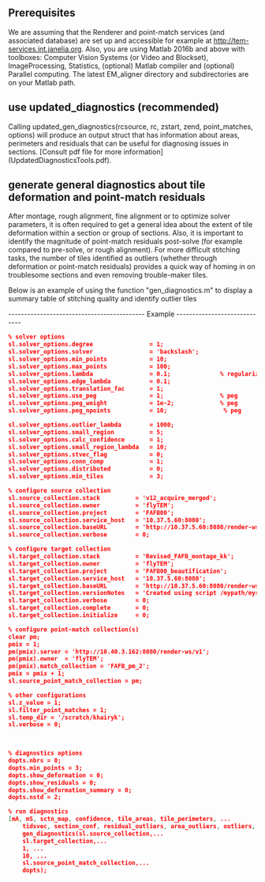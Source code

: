 ## Prerequisites
We are assuming that the Renderer and point-match services (and associated database) are set up and accessible for example at http://tem-services.int.janelia.org.
Also, you are using Matlab 2016b and above with toolboxes: Computer Vision Systems (or Video and Blockset), ImageProcessing, Statistics, (optional) Matlab compiler and (optional) Parallel computing. The latest EM_aligner directory and subdirectories are on your Matlab path.




## use updated_diagnostics (recommended)
Calling updated_gen_diagnostics(rcsource, rc, zstart, zend, point_matches, options) will produce an output struct that has information about areas, perimeters and residuals that can be useful for diagnosing issues in sections. 
[Consult pdf file for more information] (UpdatedDiagnosticsTools.pdf).

## generate general diagnostics about tile deformation and point-match residuals


After montage, rough alignment, fine alignment or to optimize solver parameters, it is often required to get a general idea about the extent of tile deformation within a section or group of sections. Also, it is important to identify the magnitude of point-match residuals post-solve (for example compared to pre-solve, or rough alignment). For more difficult stitching tasks, the number of tiles identified as outliers (whether through deformation or point-match residuals) provides a quick way of homing in on troublesome sections and even removing trouble-maker tiles.

Below is an example of using the function "gen_diagnostics.m" to display a summary table of stitching quality and identify outlier tiles


------------------------------------------- Example -----------------------------
```json
% solver options
sl.solver_options.degree                = 1;
sl.solver_options.solver                = 'backslash';
sl.solver_options.min_points            = 10;
sl.solver_options.max_points            = 100;
sl.solver_options.lambda                = 0.1;              % regularization parameter
sl.solver_options.edge_lambda           = 0.1;
sl.solver_options.translation_fac       = 1;
sl.solver_options.use_peg               = 1;                % peg
sl.solver_options.peg_weight            = 1e-2;             % peg
sl.solver_options.peg_npoints           = 10;                % peg

sl.solver_options.outlier_lambda        = 1000;
sl.solver_options.small_region          = 5;
sl.solver_options.calc_confidence       = 1;
sl.solver_options.small_region_lambda   = 10;
sl.solver_options.stvec_flag            = 0;
sl.solver_options.conn_comp             = 1;
sl.solver_options.distributed           = 0;
sl.solver_options.min_tiles             = 3;

% configure source collection
sl.source_collection.stack          = 'v12_acquire_merged';
sl.source_collection.owner          = 'flyTEM';
sl.source_collection.project        = 'FAFB00';
sl.source_collection.service_host   = '10.37.5.60:8080';
sl.source_collection.baseURL        = 'http://10.37.5.60:8080/render-ws/v1';
sl.source_collection.verbose        = 0;

% configure target collection
sl.target_collection.stack          = 'Revised_FAFB_montage_kk';
sl.target_collection.owner          = 'flyTEM';
sl.target_collection.project        = 'FAFB00_beautification';
sl.target_collection.service_host   = '10.37.5.60:8080';
sl.target_collection.baseURL        = 'http://10.37.5.60:8080/render-ws/v1';
sl.target_collection.versionNotes   = 'Created using script /mypath/myscript.m';
sl.target_collection.verbose        = 0;
sl.target_collection.complete       = 0;
sl.target_collection.initialize     = 0;

% configure point-match collection(s)
clear pm;
pmix = 1;
pm(pmix).server = 'http://10.40.3.162:8080/render-ws/v1';
pm(pmix).owner  = 'flyTEM';
pm(pmix).match_collection = 'FAFB_pm_2';
pmix = pmix + 1;
sl.source_point_match_collection = pm;

% other configurations
sl.z_value = 1;
sl.filter_point_matches = 1;
sl.temp_dir = '/scratch/khairyk';
sl.verbose = 0;

           

% diagnostics options
dopts.nbrs = 0;
dopts.min_points = 3;
dopts.show_deformation = 0;
dopts.show_residuals = 0;
dopts.show_deformation_summary = 0;
dopts.nstd = 2;

% run diagnostics
[mA, mS, sctn_map, confidence, tile_areas, tile_perimeters, ...
    tidsvec, section_conf, residual_outliers, area_outliers, outliers, T ] =...
    gen_diagnostics(sl.source_collection,...
    sl.target_collection,...
    1, ...
    10, ...
    sl.source_point_match_collection,...
    dopts);

```



